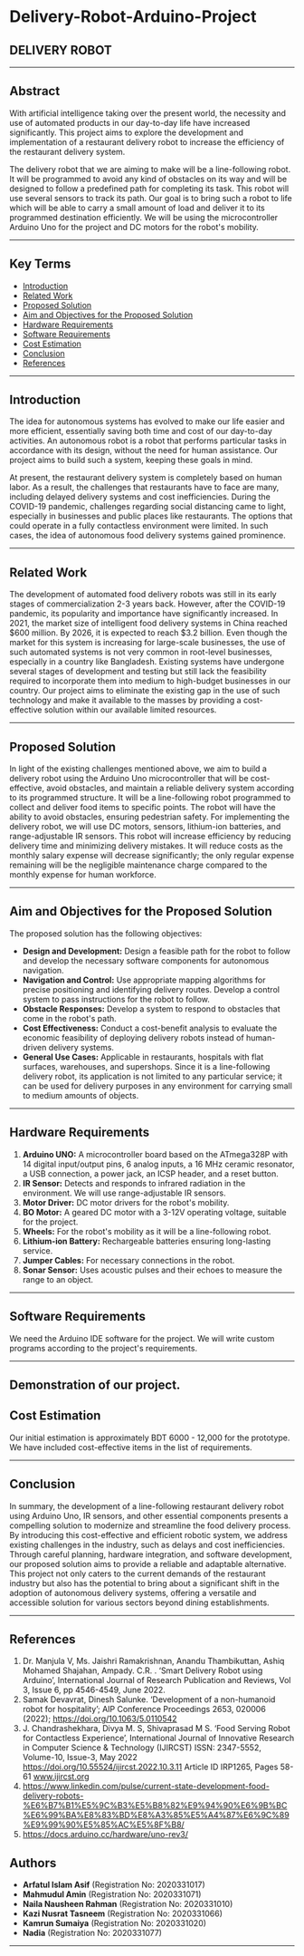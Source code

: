 # Delivery-Robot-Arduino-Project 

## DELIVERY ROBOT

---

## Abstract
With artificial intelligence taking over the present world, the necessity and use of automated products in our day-to-day life have increased significantly. This project aims to explore the development and implementation of a restaurant delivery robot to increase the efficiency of the restaurant delivery system.

The delivery robot that we are aiming to make will be a line-following robot. It will be programmed to avoid any kind of obstacles on its way and will be designed to follow a predefined path for completing its task. This robot will use several sensors to track its path. Our goal is to bring such a robot to life which will be able to carry a small amount of load and deliver it to its programmed destination efficiently. We will be using the microcontroller Arduino Uno for the project and DC motors for the robot's mobility.

---

## Key Terms
- [Introduction](#introduction)
- [Related Work](#related-work)
- [Proposed Solution](#proposed-solution)
- [Aim and Objectives for the Proposed Solution](#aim-and-objectives-for-the-proposed-solution)
- [Hardware Requirements](#hardware-requirements)
- [Software Requirements](#software-requirements)
- [Cost Estimation](#cost-estimation)
- [Conclusion](#conclusion)
- [References](#references)


---

## Introduction
The idea for autonomous systems has evolved to make our life easier and more efficient, essentially saving both time and cost of our day-to-day activities. An autonomous robot is a robot that performs particular tasks in accordance with its design, without the need for human assistance. Our project aims to build such a system, keeping these goals in mind.

At present, the restaurant delivery system is completely based on human labor. As a result, the challenges that restaurants have to face are many, including delayed delivery systems and cost inefficiencies. During the COVID-19 pandemic, challenges regarding social distancing came to light, especially in businesses and public places like restaurants. The options that could operate in a fully contactless environment were limited. In such cases, the idea of autonomous food delivery systems gained prominence.

---

## Related Work
The development of automated food delivery robots was still in its early stages of commercialization 2-3 years back. However, after the COVID-19 pandemic, its popularity and importance have significantly increased. In 2021, the market size of intelligent food delivery systems in China reached $600 million. By 2026, it is expected to reach $3.2 billion. Even though the market for this system is increasing for large-scale businesses, the use of such automated systems is not very common in root-level businesses, especially in a country like Bangladesh. Existing systems have undergone several stages of development and testing but still lack the feasibility required to incorporate them into medium to high-budget businesses in our country. Our project aims to eliminate the existing gap in the use of such technology and make it available to the masses by providing a cost-effective solution within our available limited resources.

---

## Proposed Solution
In light of the existing challenges mentioned above, we aim to build a delivery robot using the Arduino Uno microcontroller that will be cost-effective, avoid obstacles, and maintain a reliable delivery system according to its programmed structure. It will be a line-following robot programmed to collect and deliver food items to specific points. The robot will have the ability to avoid obstacles, ensuring pedestrian safety. For implementing the delivery robot, we will use DC motors, sensors, lithium-ion batteries, and range-adjustable IR sensors. This robot will increase efficiency by reducing delivery time and minimizing delivery mistakes. It will reduce costs as the monthly salary expense will decrease significantly; the only regular expense remaining will be the negligible maintenance charge compared to the monthly expense for human workforce.

---

## Aim and Objectives for the Proposed Solution
The proposed solution has the following objectives:
- **Design and Development:** Design a feasible path for the robot to follow and develop the necessary software components for autonomous navigation.
- **Navigation and Control:** Use appropriate mapping algorithms for precise positioning and identifying delivery routes. Develop a control system to pass instructions for the robot to follow.
- **Obstacle Responses:** Develop a system to respond to obstacles that come in the robot's path.
- **Cost Effectiveness:** Conduct a cost-benefit analysis to evaluate the economic feasibility of deploying delivery robots instead of human-driven delivery systems.
- **General Use Cases:** Applicable in restaurants, hospitals with flat surfaces, warehouses, and supershops. Since it is a line-following delivery robot, its application is not limited to any particular service; it can be used for delivery purposes in any environment for carrying small to medium amounts of objects.

---

## Hardware Requirements
1. **Arduino UNO:** A microcontroller board based on the ATmega328P with 14 digital input/output pins, 6 analog inputs, a 16 MHz ceramic resonator, a USB connection, a power jack, an ICSP header, and a reset button.
2. **IR Sensor:** Detects and responds to infrared radiation in the environment. We will use range-adjustable IR sensors.
3. **Motor Driver:** DC motor drivers for the robot's mobility.
4. **BO Motor:** A geared DC motor with a 3-12V operating voltage, suitable for the project.
5. **Wheels:** For the robot's mobility as it will be a line-following robot.
6. **Lithium-ion Battery:** Rechargeable batteries ensuring long-lasting service.
7. **Jumper Cables:** For necessary connections in the robot.
8. **Sonar Sensor:** Uses acoustic pulses and their echoes to measure the range to an object.

---

## Software Requirements
We need the Arduino IDE software for the project. We will write custom programs according to the project's requirements.

---


## Demonstration of our project.




## Cost Estimation
Our initial estimation is approximately BDT 6000 - 12,000 for the prototype. We have included cost-effective items in the list of requirements.

---



## Conclusion
In summary, the development of a line-following restaurant delivery robot using Arduino Uno, IR sensors, and other essential components presents a compelling solution to modernize and streamline the food delivery process. By introducing this cost-effective and efficient robotic system, we address existing challenges in the industry, such as delays and cost inefficiencies. Through careful planning, hardware integration, and software development, our proposed solution aims to provide a reliable and adaptable alternative. This project not only caters to the current demands of the restaurant industry but also has the potential to bring about a significant shift in the adoption of autonomous delivery systems, offering a versatile and accessible solution for various sectors beyond dining establishments.

---

## References
1. Dr. Manjula V, Ms. Jaishri Ramakrishnan, Anandu Thambikuttan, Ashiq Mohamed Shajahan, Ampady. C.R. . ‘Smart Delivery Robot using Arduino’, International Journal of Research Publication and Reviews, Vol 3, Issue 6, pp 4546-4549, June 2022.
2. Samak Devavrat, Dinesh Salunke. ‘Development of a non-humanoid robot for hospitality’; AIP Conference Proceedings 2653, 020006 (2022); https://doi.org/10.1063/5.0110542
3. J. Chandrashekhara, Divya M. S, Shivaprasad M S. ‘Food Serving Robot for Contactless Experience’, International Journal of Innovative Research in Computer Science & Technology (IJIRCST) ISSN: 2347-5552, Volume-10, Issue-3, May 2022 https://doi.org/10.55524/ijircst.2022.10.3.11 Article ID IRP1265, Pages 58-61 www.ijircst.org
4. https://www.linkedin.com/pulse/current-state-development-food-delivery-robots-%E6%B7%B1%E5%9C%B3%E5%B8%82%E9%94%90%E6%9B%BC%E6%99%BA%E8%83%BD%E8%A3%85%E5%A4%87%E6%9C%89%E9%99%90%E5%85%AC%E5%8F%B8/
5. https://docs.arduino.cc/hardware/uno-rev3/

## Authors
- **Arfatul Islam Asif** (Registration No: 2020331017)
- **Mahmudul Amin** (Registration No: 2020331071)
- **Naila Nausheen Rahman** (Registration No: 2020331010)
- **Kazi Nusrat Tasneem** (Registration No: 2020331066)
- **Kamrun Sumaiya** (Registration No: 2020331020)
- **Nadia** (Registration No: 2020331077)

---
